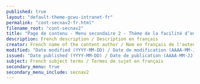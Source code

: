 ```yaml
---
published: true
layout: "default-theme-gcwu-intranet-fr"
permalink: "cont-secnav2-fr.html"
filename_root: "cont-secnav2"
title: "Page de contenu - Menu secondaire 2 - Thème de la facilité d’emploi Web GC pour les sites intranet"
description: French description / Description en français
creator: French name of the content author / Nom en français de l'auteur du contenu
modified: "Date modified (YYYY-MM-DD) / Date de modification (AAAA-MM-JJ)"
issued: "Date published (YYYY-MM-DD) / Date de publication (AAAA-MM-JJ)"
subject: French subject terms / Termes de sujet en français
secondary_menu: true
secondary_menu_include: secnav2
---
```


